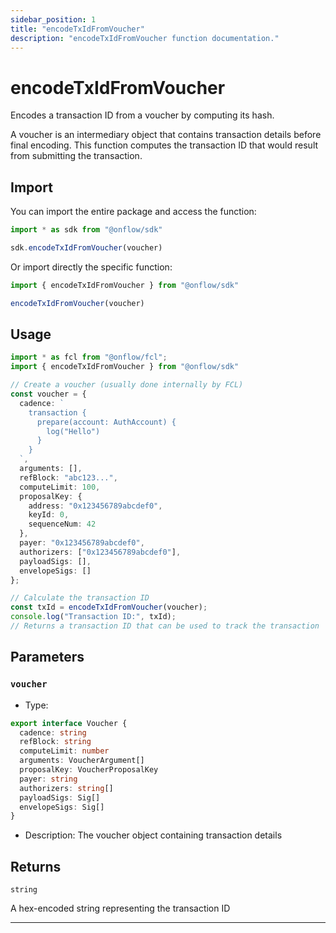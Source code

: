 ```yaml
---
sidebar_position: 1
title: "encodeTxIdFromVoucher"
description: "encodeTxIdFromVoucher function documentation."
---
```


<!-- THIS DOCUMENT IS AUTO-GENERATED FROM [onflow/sdk/src/encode/encode.ts](https://github.com/onflow/fcl-js/tree/master/packages/sdk/src/encode/encode.ts). DO NOT EDIT MANUALLY -->

# encodeTxIdFromVoucher

Encodes a transaction ID from a voucher by computing its hash.

A voucher is an intermediary object that contains transaction details before final encoding.
This function computes the transaction ID that would result from submitting the transaction.

## Import

You can import the entire package and access the function:

```typescript
import * as sdk from "@onflow/sdk"

sdk.encodeTxIdFromVoucher(voucher)
```

Or import directly the specific function:

```typescript
import { encodeTxIdFromVoucher } from "@onflow/sdk"

encodeTxIdFromVoucher(voucher)
```

## Usage

```typescript
import * as fcl from "@onflow/fcl";
import { encodeTxIdFromVoucher } from "@onflow/sdk"

// Create a voucher (usually done internally by FCL)
const voucher = {
  cadence: `
    transaction {
      prepare(account: AuthAccount) {
        log("Hello")
      }
    }
  `,
  arguments: [],
  refBlock: "abc123...",
  computeLimit: 100,
  proposalKey: {
    address: "0x123456789abcdef0",
    keyId: 0,
    sequenceNum: 42
  },
  payer: "0x123456789abcdef0",
  authorizers: ["0x123456789abcdef0"],
  payloadSigs: [],
  envelopeSigs: []
};

// Calculate the transaction ID
const txId = encodeTxIdFromVoucher(voucher);
console.log("Transaction ID:", txId);
// Returns a transaction ID that can be used to track the transaction
```

## Parameters

### `voucher` 


- Type: 
```typescript
export interface Voucher {
  cadence: string
  refBlock: string
  computeLimit: number
  arguments: VoucherArgument[]
  proposalKey: VoucherProposalKey
  payer: string
  authorizers: string[]
  payloadSigs: Sig[]
  envelopeSigs: Sig[]
}
```
- Description: The voucher object containing transaction details


## Returns

`string`


A hex-encoded string representing the transaction ID

---
